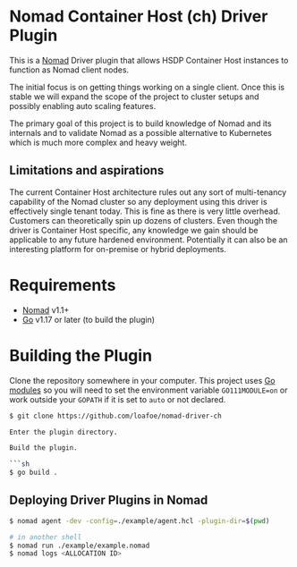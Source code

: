 # Nomad Container Host (ch) Driver Plugin

This is a [Nomad](https://www.nomadproject.io) Driver plugin that allows
HSDP Container Host instances to function as Nomad client nodes. 

The initial focus is on getting things working on a single client.
Once this is stable we will expand the scope of the project to cluster
setups and possibly enabling auto scaling features.

The primary goal of this project is to build knowledge of Nomad and its
internals and to validate Nomad as a possible alternative to Kubernetes
which is much more complex and heavy weight. 

## Limitations and aspirations

The current Container Host architecture rules out any sort of multi-tenancy
capability of the Nomad cluster so any deployment using this driver 
is effectively single tenant today. This is fine as there is very little overhead.
Customers can theoretically spin up dozens of clusters. 
Even though the driver is Container Host specific, any knowledge we gain should be
applicable to any future hardened environment. Potentially it can also be 
an interesting platform for on-premise or hybrid deployments.

# Requirements

- [Nomad](https://www.nomadproject.io/downloads.html) v1.1+
- [Go](https://golang.org/doc/install) v1.17 or later (to build the plugin)

# Building the Plugin

Clone the repository somewhere in your computer. This project uses
[Go modules](https://blog.golang.org/using-go-modules) so you will need to set
the environment variable `GO111MODULE=on` or work outside your `GOPATH` if it
is set to `auto` or not declared.

```sh
$ git clone https://github.com/loafoe/nomad-driver-ch

Enter the plugin directory.

Build the plugin.

```sh
$ go build .
```

## Deploying Driver Plugins in Nomad

```sh
$ nomad agent -dev -config=./example/agent.hcl -plugin-dir=$(pwd)

# in another shell
$ nomad run ./example/example.nomad
$ nomad logs <ALLOCATION ID>
```
